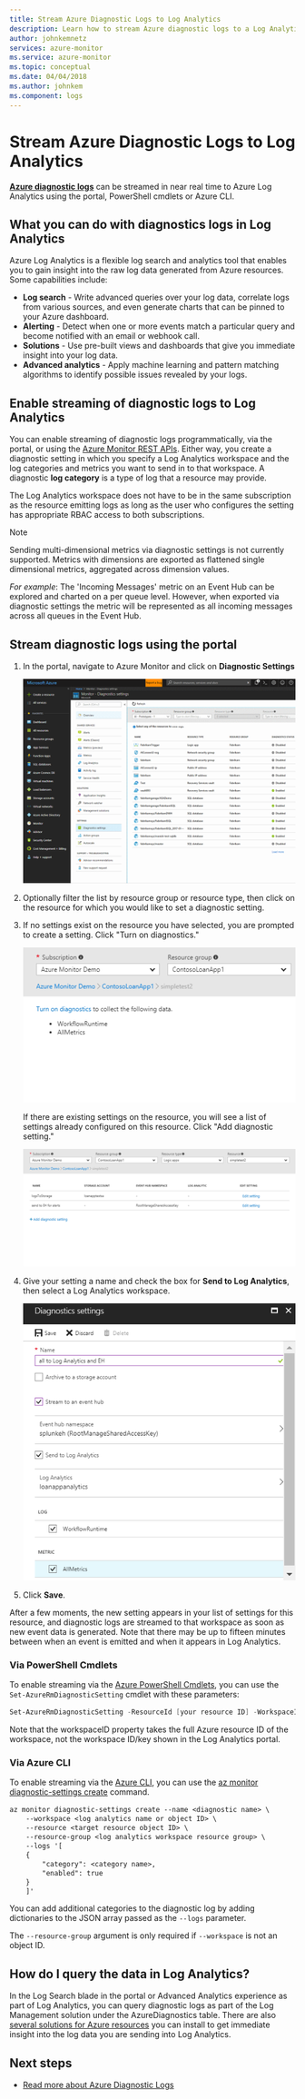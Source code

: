 ```yaml
---
title: Stream Azure Diagnostic Logs to Log Analytics
description: Learn how to stream Azure diagnostic logs to a Log Analytics workspace.
author: johnkemnetz
services: azure-monitor
ms.service: azure-monitor
ms.topic: conceptual
ms.date: 04/04/2018
ms.author: johnkem
ms.component: logs
---
```

# Stream Azure Diagnostic Logs to Log Analytics

**[Azure diagnostic logs](monitoring-overview-of-diagnostic-logs.md)** can be streamed in near real time to Azure Log Analytics using the portal, PowerShell cmdlets or Azure CLI.

## What you can do with diagnostics logs in Log Analytics

Azure Log Analytics is a flexible log search and analytics tool that enables you to gain insight into the raw log data generated from Azure resources. Some capabilities include:

* **Log search** - Write advanced queries over your log data, correlate logs from various sources, and even generate charts that can be pinned to your Azure dashboard.
* **Alerting** - Detect when one or more events match a particular query and become notified with an email or webhook call.
* **Solutions** - Use pre-built views and dashboards that give you immediate insight into your log data.
* **Advanced analytics** - Apply machine learning and pattern matching algorithms to identify possible issues revealed by your logs.

## Enable streaming of diagnostic logs to Log Analytics

You can enable streaming of diagnostic logs programmatically, via the portal, or using the [Azure Monitor REST APIs](https://docs.microsoft.com/rest/api/monitor/diagnosticsettings). Either way, you create a diagnostic setting in which you specify a Log Analytics workspace and the log categories and metrics you want to send in to that workspace. A diagnostic **log category** is a type of log that a resource may provide.

The Log Analytics workspace does not have to be in the same subscription as the resource emitting logs as long as the user who configures the setting has appropriate RBAC access to both subscriptions.

> [!NOTE]
> Sending multi-dimensional metrics via diagnostic settings is not currently supported. Metrics with dimensions are exported as flattened single dimensional metrics, aggregated across dimension values.
>
> *For example*: The 'Incoming Messages' metric on an Event Hub can be explored and charted on a per queue level. However, when exported via diagnostic settings the metric will be represented as all incoming messages across all queues in the Event Hub.
>
>

## Stream diagnostic logs using the portal
1. In the portal, navigate to Azure Monitor and click on **Diagnostic Settings**

    ![Monitoring section of Azure Monitor](media/monitor-stream-diagnostic-logs-log-analytics/diagnostic-settings-blade.png)

2. Optionally filter the list by resource group or resource type, then click on the resource for which you would like to set a diagnostic setting.

3. If no settings exist on the resource you have selected, you are prompted to create a setting. Click "Turn on diagnostics."

   ![Add diagnostic setting - no existing settings](media/monitor-stream-diagnostic-logs-log-analytics/diagnostic-settings-none.png)

   If there are existing settings on the resource, you will see a list of settings already configured on this resource. Click "Add diagnostic setting."

   ![Add diagnostic setting - existing settings](media/monitor-stream-diagnostic-logs-log-analytics/diagnostic-settings-multiple.png)

3. Give your setting a name and check the box for **Send to Log Analytics**, then select a Log Analytics workspace.

   ![Add diagnostic setting - existing settings](media/monitor-stream-diagnostic-logs-log-analytics/diagnostic-settings-configure.png)

4. Click **Save**.

After a few moments, the new setting appears in your list of settings for this resource, and diagnostic logs are streamed to that workspace as soon as new event data is generated. Note that there may be up to fifteen minutes between when an event is emitted and when it appears in Log Analytics.

### Via PowerShell Cmdlets
To enable streaming via the [Azure PowerShell Cmdlets](insights-powershell-samples.md), you can use the `Set-AzureRmDiagnosticSetting` cmdlet with these parameters:

```powershell
Set-AzureRmDiagnosticSetting -ResourceId [your resource ID] -WorkspaceID [resource ID of the Log Analytics workspace] -Categories [list of log categories] -Enabled $true
```

Note that the workspaceID property takes the full Azure resource ID of the workspace, not the workspace ID/key shown in the Log Analytics portal.

### Via Azure CLI

To enable streaming via the [Azure CLI](../azure-monitor/platform/cli-samples.md), you can use the [az monitor diagnostic-settings create](/cli/azure/monitor/diagnostic-settings#az-monitor-diagnostic-settings-create) command.

```azurecli
az monitor diagnostic-settings create --name <diagnostic name> \
    --workspace <log analytics name or object ID> \
    --resource <target resource object ID> \
    --resource-group <log analytics workspace resource group> \
    --logs '[
    {
        "category": <category name>,
        "enabled": true
    }
    ]'
```

You can add additional categories to the diagnostic log by adding dictionaries to the JSON array passed as the `--logs` parameter.

The `--resource-group` argument is only required if `--workspace` is not an object ID.

## How do I query the data in Log Analytics?

In the Log Search blade in the portal or Advanced Analytics experience as part of Log Analytics, you can query diagnostic logs as part of the Log Management solution under the AzureDiagnostics table. There are also [several solutions for Azure resources](../azure-monitor/insights/solutions.md) you can install to get immediate insight into the log data you are sending into Log Analytics.

## Next steps

* [Read more about Azure Diagnostic Logs](monitoring-overview-of-diagnostic-logs.md)
